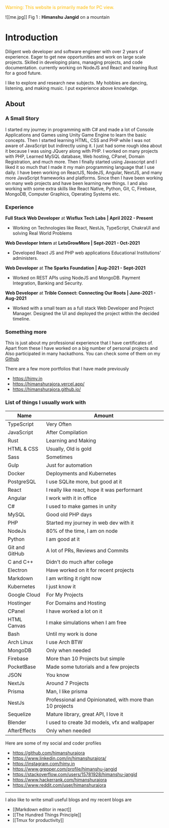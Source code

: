 <span style="color:#ffbc05">Warning: This website is primarily made for PC view.</span>

![[me.jpg]]
Fig 1 : **Himanshu Jangid** on a mountain

# Introduction

Diligent web developer and software engineer with over 2 years of experience. Eager to get new opportunities and work on large scale projects. Skilled in developing plans, managing projects, and code documentation. currently working on NodeJS and React and leaning Rust for a good future.

I like to explore and research new subjects. My hobbies are dancing, listening, and making music. I put experience above knowledge.

## About

### A Small Story
   
I started my journey in programming with C# and made a lot of Console Applications and Games using Unity Game Engine to learn the basic concepts. Then I started learning HTML, CSS and PHP while I was not aware of JavaScript but indirectly using it. I just had some rough idea about it because I was using JQuery along with PHP. I worked on many projects with PHP, Learned MySQL database, Web hosting, CPanel, Domain Registration, and much more. Then I finally started using Javascript and I liked it so much that I made it my main programming language that I use daily. I have been working on ReactJS, NodeJS, Angular, NextJS, and many more JavaScript frameworks and platforms. Since then I have been working on many web projects and have been learning new things. I and also working with some extra skills like React Native, Python, Git, C, Firebase, MongoDB, Computer Graphics, Operating Systems etc.

### Experience

**Full Stack Web Developer** at **Wisflux Tech Labs** **| April 2022 - Present** 
- Working on Technologies like React, NestJs, TypeScript, ChakraUI and solving Real World Problems

**Web Developer Intern** at **LetsGrowMore | Sept-2021 - Oct-2021**
- Developed React JS and PHP web applications Educational Institutions' administers.

**Web Developer** at **The Sparks Foundation | Aug-2021 - Sept-2021**
- Worked on REST APIs using NodeJS and MongoDB. Payment Integration, Banking and Security.

**Web Developer** at **Trible Connect: Connecting Our Roots | June-2021 - Aug-2021**
- Worked with a small team as a full stack Web Developer and Project Manager. Designed the UI and deployed the project within the decided timeline.

### Something more

This is just about my professional experience that I have certificates of. Apart from these I have worked on a big number of personal projects and Also participated in many hackathons. You can check some of them on my [Github](https://github.com/himanshurajora)


There are a few more portfolios that I have made previously
- https://himy.in
- https://himanshurajora.vercel.app/
- https://himanshurajora.github.io/


### List of things I usually work with

| Name            | Amount                                                   |
| --------------- | -------------------------------------------------------- |
| TypeScript      | Very Often                                               |
| JavaScript      | After Compilation                                        |
| Rust            | Learning and Making                                      |
| HTML & CSS      | Usually, Old is gold                                     |
| Sass            | Sometimes                                                |
| Gulp            | Just for automation                                      |
| Docker          | Deployments and Kubernetes                               |
| PostgreSQL      | I use SQLite more, but good at it                        |
| React           | I really like react, hope it was performant              |
| Angular         | I work with it in office                                 |
| C#              | I used to make games in unity                            |
| MySQL           | Good old PHP days                                        |
| PHP             | Started my journey in web dev with it                    |
| NodeJs          | 80% of the time, I am on node                            |
| Python          | I am good at it                                          |
| Git  and GitHub | A lot of PRs, Reviews and Commits                        |
| C and C++       | Didn't do much after college                             |
| Electron        | Have worked on it for recent projects                    |
| Markdown        | I am writing it right now                                |
| Kubernetes      | I just know it                                           |
| Google Cloud    | For My Projects                                          |
| Hostinger       | For Domains and Hosting                                  |
| CPanel          | I have worked a lot on it                                |
| HTML Canvas     | I make simulations when I am free                        |
| Bash            | Until my work is done                                    |
| Arch Linux      | I use Arch BTW                                           |
| MongoDB         | Only when needed                                         |
| Firebase        | More than 10 Projects but simple                         |
| PocketBase      | Made some tutorials and a few projects                   |
| JSON            | You know                                                 |
| NextJs          | Around 7 Projects                                        |
| Prisma          | Man, I like prisma                                       |
| NestJs          | Professional and Opinionated, with more than 10 projects |
| Sequelize       | Mature library, great API, I love it                     |
| Blender         | I used to create 3d models, vfx and wallpaper            |
| AfterEffects    | Only when needed                                                         |

Here are some of my social and coder profiles
- https://github.com/himanshurajora
- https://www.linkedin.com/in/himanshurajora/
- https://instagram.com/himy.in
- https://www.grepper.com/profile/himanshu-jangid
- https://stackoverflow.com/users/15781928/himanshu-jangid
- https://www.hackerrank.com/himanshurajora
- https://www.reddit.com/user/himanshurajora

---

I also like to write small useful blogs and my recent blogs are
- [[Markdown editor in react]]
- [[The Hundred Things Principle]]
- [[Tmux for productivity]]


